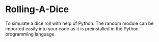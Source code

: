 # Rolling-A-Dice
To simulate a dice roll with help of Python. The random module can be imported easily into your code as it is preinstalled in the Python programming language.
